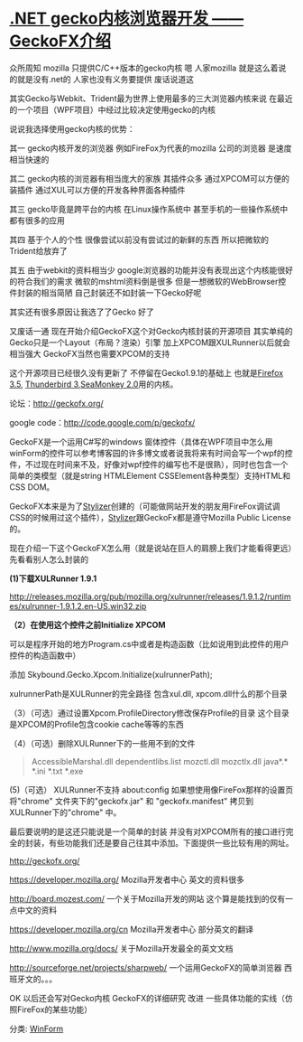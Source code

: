 # [.NET gecko内核浏览器开发 ——GeckoFX介绍](https://www.cnblogs.com/xust/articles/2794222.html)



众所周知 mozilla 只提供C/C++版本的gecko内核 嗯 人家mozilla 就是这么着说的就是没有.net的 人家也没有义务要提供 废话说道这

其实Gecko与Webkit、Trident最为世界上使用最多的三大浏览器内核来说 在最近的一个项目（WPF项目）中经过比较决定使用gecko的内核

说说我选择使用gecko内核的优势：

其一 gecko内核开发的浏览器 例如FireFox为代表的mozilla 公司的浏览器 是速度相当快速的

其二 gecko内核的浏览器有相当庞大的家族 其插件众多 通过XPCOM可以方便的装插件 通过XUL可以方便的开发各种界面各种插件

其三 gecko毕竟是跨平台的内核 在Linux操作系统中 甚至手机的一些操作系统中都有很多的应用

其四 基于个人的个性 很像尝试以前没有尝试过的新鲜的东西 所以把微软的Trident给放弃了

其五 由于webkit的资料相当少 google浏览器的功能并没有表现出这个内核能很好的符合我们的需求 微软的mshtml资料倒是很多 但是一想微软的WebBrowser控件封装的相当简陋 自己封装还不如封装一下Gecko好呢

其实还有很多原因让我选了了Gecko 好了

又废话一通 现在开始介绍GeckoFX这个对Gecko内核封装的开源项目 其实单纯的Gecko只是一个Layout（布局？渲染）引擎 加上XPCOM跟XULRunner以后就会相当强大 GeckoFX当然也需要XPCOM的支持

这个开源项目已经很久没有更新了 不停留在Gecko1.9.1的基础上 也就是[Firefox 3.5](https://developer.mozilla.org/En/Firefox_3.5_for_developers), [Thunderbird 3](https://developer.mozilla.org/En/Thunderbird_3_for_developers),[SeaMonkey 2.0](http://wiki.mozilla.org/SeaMonkey:New_for_2.0)用的内核。

论坛：<http://geckofx.org/>          

google code：<http://code.google.com/p/geckofx/>

GeckoFX是一个运用C#写的windows 窗体控件（具体在WPF项目中怎么用winForm的控件可以参考博客园的许多博文或者说我将来有时间会写一个wpf的控件，不过现在时间来不及，好像对wpf控件的编写也不是很熟），同时也包含一个简单的类模型（就是string HTMLElement CSSElement各种类型）支持HTML和CSS DOM。

GeckoFX本来是为了[Stylizer](http://www.skybound.ca/stylizer)创建的（可能做网站开发的朋友用FireFox调试调CSS的时候用过这个插件），[Stylizer](http://www.skybound.ca/stylizer)跟GeckoFx都是遵守Mozilla Public License的。

现在介绍一下这个GeckoFX怎么用（就是说站在巨人的肩膀上我们才能看得更远）先看看别人怎么封装的

**(1)下载XULRunner 1.9.1**

<http://releases.mozilla.org/pub/mozilla.org/xulrunner/releases/1.9.1.2/runtimes/xulrunner-1.9.1.2.en-US.win32.zip>

**（2）在使用这个控件之前Initialize XPCOM** 

可以是程序开始的地方Program.cs中或者是构造函数（比如说用到此控件的用户控件的构造函数中）

添加 Skybound.Gecko.Xpcom.Initialize(xulrunnerPath);

xulrunnerPath是XULRunner的完全路径 包含xul.dll, xpcom.dll什么的那个目录

（3）（可选）通过设置Xpcom.ProfileDirectory修改保存Profile的目录 这个目录是XPCOM的Profile包含cookie cache等等的东西

（4）（可选）删除XULRunner下的一些用不到的文件

> AccessibleMarshal.dll 
> dependentlibs.list 
> mozctl.dll 
> mozctlx.dll 
> java*.* 
> *.ini 
> *.txt 
> *.exe

(5)（可选） XULRunner不支持 about:config 如果想使用像FireFox那样的设置页 将"chrome" 文件夹下的"geckofx.jar" 和 "geckofx.manifest" 拷贝到 XULRunner下的"chrome" 中。

 

最后要说明的是这还只能说是一个简单的封装 并没有对XPCOM所有的接口进行完全的封装，有些功能我们还是要自己往其中添加。下面提供一些比较有用的网址。

<http://geckofx.org/>

<https://developer.mozilla.org/>  Mozilla开发者中心 英文的资料很多

<http://board.mozest.com/> 一个关于Mozilla开发的网站 这个算是能找到的仅有一点中文的资料

<https://developer.mozilla.org/cn> Mozilla开发者中心 部分英文的翻译

<http://www.mozilla.org/docs/> 关于Mozilla开发最全的英文文档

<http://sourceforge.net/projects/sharpweb/> 一个运用GeckoFX的简单浏览器 西班牙文的。。。

OK 以后还会写对Gecko内核 GeckoFX的详细研究 改进 一些具体功能的实线（仿照FireFox的某些功能）



分类: [WinForm](https://www.cnblogs.com/xust/category/406305.html)

